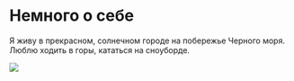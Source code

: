 # Немного о себе

Я живу в прекрасном, солнечном городе на побережье Черного моря.
Люблю ходить в горы, кататься на сноуборде.

![](file:///home/anaida/Downloads/Telegram%20Desktop/IMG_8413.JPG)
